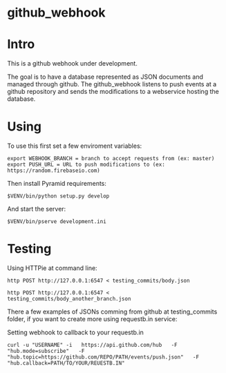 github_webhook
==============
# Intro
This is a github webhook under development. 

The goal is to have a database represented as JSON documents and managed through github. The github_webhook listens to push events at a github repository and sends the modifications to a webservice hosting the database.

# Using
To use this first set a few enviroment variables:

```
export WEBHOOK_BRANCH = branch to accept requests from (ex: master)
export PUSH_URL = URL to push modifications to (ex: https://random.firebaseio.com)
```
Then install Pyramid requirements:

```
$VENV/bin/python setup.py develop
```
And start the server:

```
$VENV/bin/pserve development.ini
```

# Testing
Using HTTPie at command line:

```
http POST http://127.0.0.1:6547 < testing_commits/body.json
```
```
http POST http://127.0.0.1:6547 < testing_commits/body_another_branch.json
```

There a few examples of JSONs comming from github at testing_commits folder, if you want to create more using requestb.in service:

Setting webhook to callback to your requestb.in
```
curl -u "USERNAME" -i   https://api.github.com/hub   -F "hub.mode=subscribe"   -F "hub.topic=https://github.com/REPO/PATH/events/push.json"   -F "hub.callback=PATH/TO/YOUR/REUESTB.IN"
```
